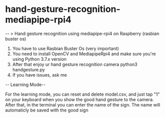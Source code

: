 # hand-gesture-recognition-mediapipe-rpi4
-- > Hand gesture recognition using mediapipe-rpi4 on Raspberry (rasbian buster os)

1. You have to use Rasbian Buster Os (very important)
2. You need to install OpenCV and MediapipeRpi4 and make sure you're using Python 3.7.x version
3. After that enjoy ur hand gesture recognition camera python3 handgesture.py
4. If you have issues, ask me

-- Learning Mode--

For the learning mode, you can reset and delete model.csv, and just tap "1" on your keyboard when you show the good hand gesture to the camera. After that, in the terminal you can enter the name of the sign. The name will automaticly be saved with the good sign
